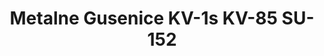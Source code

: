 ---
layout: product
title: "Metalne Gusenice KV-1s KV-85 SU-152"
price: "3600" 
desc: "Metalne gusenice"
img_path: "/assets/img/AK692.webp"
brand: "AK"
available: false
special_offer: false
new: false
soon: false
cat: "070000"
subcat: "070200"
subsubcat: "070203"
sifra: "AK692"
popular: false
---